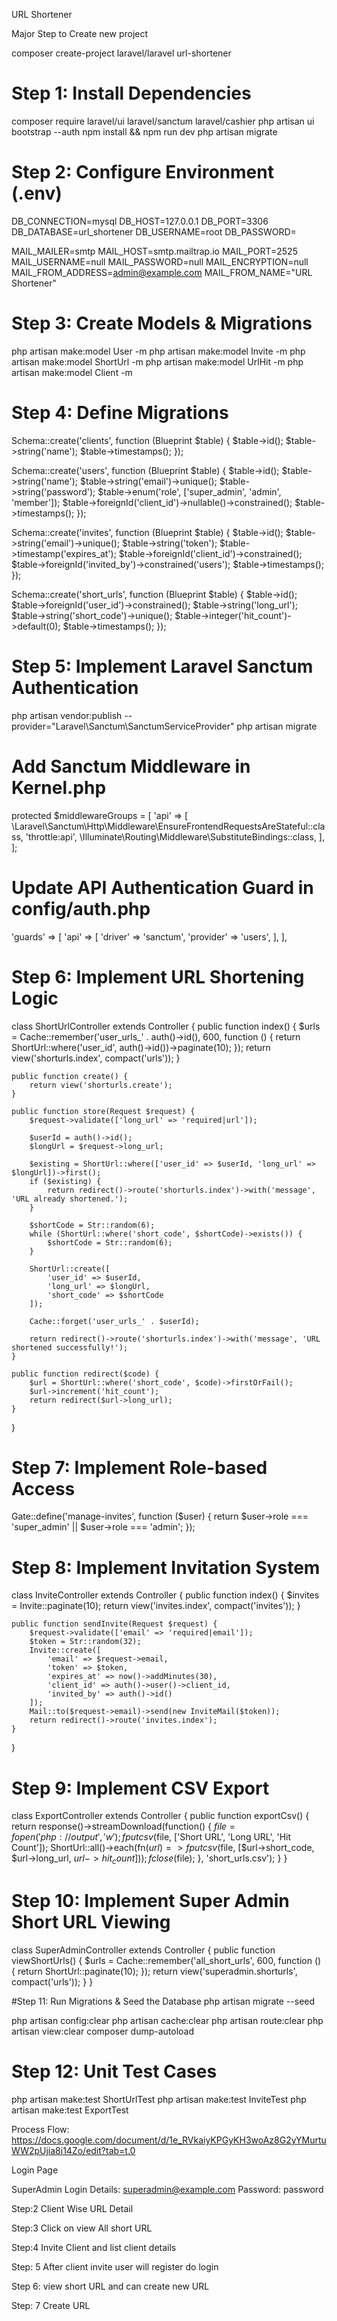 URL Shortener 

Major Step to Create new project 

composer create-project laravel/laravel url-shortener

# Step 1: Install Dependencies
composer require laravel/ui laravel/sanctum laravel/cashier
php artisan ui bootstrap --auth
npm install && npm run dev
php artisan migrate

# Step 2: Configure Environment (.env)
DB_CONNECTION=mysql
DB_HOST=127.0.0.1
DB_PORT=3306
DB_DATABASE=url_shortener
DB_USERNAME=root
DB_PASSWORD=

MAIL_MAILER=smtp
MAIL_HOST=smtp.mailtrap.io
MAIL_PORT=2525
MAIL_USERNAME=null
MAIL_PASSWORD=null
MAIL_ENCRYPTION=null
MAIL_FROM_ADDRESS=admin@example.com
MAIL_FROM_NAME="URL Shortener"

# Step 3: Create Models & Migrations
php artisan make:model User -m
php artisan make:model Invite -m
php artisan make:model ShortUrl -m
php artisan make:model UrlHit -m
php artisan make:model Client -m

# Step 4: Define Migrations
Schema::create('clients', function (Blueprint $table) {
	$table->id();
	$table->string('name');
	$table->timestamps();
});

Schema::create('users', function (Blueprint $table) {
	$table->id();
	$table->string('name');
	$table->string('email')->unique();
	$table->string('password');
	$table->enum('role', ['super_admin', 'admin', 'member']);
	$table->foreignId('client_id')->nullable()->constrained();
	$table->timestamps();
});

Schema::create('invites', function (Blueprint $table) {
	$table->id();
	$table->string('email')->unique();
	$table->string('token');
	$table->timestamp('expires_at');
	$table->foreignId('client_id')->constrained();
	$table->foreignId('invited_by')->constrained('users');
	$table->timestamps();
});

Schema::create('short_urls', function (Blueprint $table) {
	$table->id();
	$table->foreignId('user_id')->constrained();
	$table->string('long_url');
	$table->string('short_code')->unique();
	$table->integer('hit_count')->default(0);
	$table->timestamps();
});

# Step 5: Implement Laravel Sanctum Authentication
php artisan vendor:publish --provider="Laravel\Sanctum\SanctumServiceProvider"
php artisan migrate

# Add Sanctum Middleware in Kernel.php
protected $middlewareGroups = [
	'api' => [
    	\Laravel\Sanctum\Http\Middleware\EnsureFrontendRequestsAreStateful::class,
    	'throttle:api',
    	\Illuminate\Routing\Middleware\SubstituteBindings::class,
	],
];

# Update API Authentication Guard in config/auth.php
'guards' => [
	'api' => [
    	'driver' => 'sanctum',
    	'provider' => 'users',
	],
],

# Step 6: Implement URL Shortening Logic
class ShortUrlController extends Controller {
	public function index() {
    	$urls = Cache::remember('user_urls_' . auth()->id(), 600, function () {
        	return ShortUrl::where('user_id', auth()->id())->paginate(10);
    	});
    	return view('shorturls.index', compact('urls'));
	}

	public function create() {
    	return view('shorturls.create');
	}

	public function store(Request $request) {
    	$request->validate(['long_url' => 'required|url']);

    	$userId = auth()->id();
    	$longUrl = $request->long_url;

    	$existing = ShortUrl::where(['user_id' => $userId, 'long_url' => $longUrl])->first();
    	if ($existing) {
        	return redirect()->route('shorturls.index')->with('message', 'URL already shortened.');
    	}

    	$shortCode = Str::random(6);
    	while (ShortUrl::where('short_code', $shortCode)->exists()) {
        	$shortCode = Str::random(6);
    	}

    	ShortUrl::create([
        	'user_id' => $userId,
        	'long_url' => $longUrl,
        	'short_code' => $shortCode
    	]);

    	Cache::forget('user_urls_' . $userId);

    	return redirect()->route('shorturls.index')->with('message', 'URL shortened successfully!');
	}

	public function redirect($code) {
    	$url = ShortUrl::where('short_code', $code)->firstOrFail();
    	$url->increment('hit_count');
    	return redirect($url->long_url);
	}
}

# Step 7: Implement Role-based Access
Gate::define('manage-invites', function ($user) {
	return $user->role === 'super_admin' || $user->role === 'admin';
});

# Step 8: Implement Invitation System
class InviteController extends Controller {
	public function index() {
    	$invites = Invite::paginate(10);
    	return view('invites.index', compact('invites'));
	}

	public function sendInvite(Request $request) {
    	$request->validate(['email' => 'required|email']);
    	$token = Str::random(32);
    	Invite::create([
        	'email' => $request->email,
        	'token' => $token,
        	'expires_at' => now()->addMinutes(30),
        	'client_id' => auth()->user()->client_id,
        	'invited_by' => auth()->id()
    	]);
    	Mail::to($request->email)->send(new InviteMail($token));
    	return redirect()->route('invites.index');
	}
}

# Step 9: Implement CSV Export
class ExportController extends Controller {
	public function exportCsv() {
    	return response()->streamDownload(function() {
        	$file = fopen('php://output', 'w');
        	fputcsv($file, ['Short URL', 'Long URL', 'Hit Count']);
        	ShortUrl::all()->each(fn($url) => fputcsv($file, [$url->short_code, $url->long_url, $url->hit_count]));
        	fclose($file);
    	}, 'short_urls.csv');
	}
}

# Step 10: Implement Super Admin Short URL Viewing
class SuperAdminController extends Controller {
	public function viewShortUrls() {
    	$urls = Cache::remember('all_short_urls', 600, function () {
        	return ShortUrl::paginate(10);
    	});
    	return view('superadmin.shorturls', compact('urls'));
	}
}


#Step 11: Run Migrations & Seed the Database
php artisan migrate --seed

php artisan config:clear
php artisan cache:clear
php artisan route:clear
php artisan view:clear
composer dump-autoload





# Step 12: Unit Test Cases
php artisan make:test ShortUrlTest
php artisan make:test InviteTest
php artisan make:test ExportTest



Process Flow:  https://docs.google.com/document/d/1e_RVkaiyKPGyKH3woAz8G2yYMurtuWW2pUjia8i14Zo/edit?tab=t.0 

Login Page




SuperAdmin Login Details:   superadmin@example.com
Password: password


Step:2 Client Wise URL Detail





Step:3  Click on view All short URL





Step:4  Invite Client and list client details





Step: 5  After client invite user will register do login 





Step 6: view short URL and can create new URL






Step: 7  Create URL 


